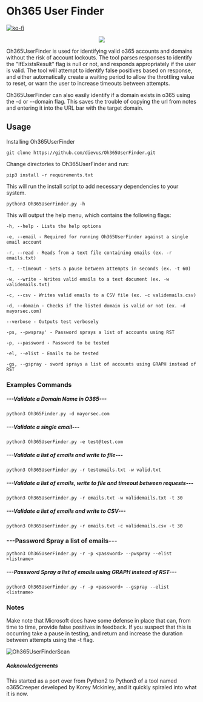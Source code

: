 # Oh365 User Finder

[![ko-fi](https://ko-fi.com/img/githubbutton_sm.svg)](https://ko-fi.com/M4M03Q2JN)

<p align="center">
  <img src="https://github.com/dievus/Oh365UserFinder/blob/main/images/oh365userfinder1.jpg" />
</p>

Oh365UserFinder is used for identifying valid o365 accounts and domains without the risk of account lockouts.  The tool parses responses to identify the "IfExistsResult" flag is null or not, and responds appropriately if the user is valid.  The tool will attempt to identify false positives based on response, and either automatically create a waiting period to allow the throttling value to reset, or warn the user to increase timeouts between attempts.  

Oh365UserFinder can also easily identify if a domain exists in o365 using the -d or --domain flag.  This saves the trouble of copying the url from notes and entering it into the URL bar with the target domain.

## Usage
Installing Oh365UserFinder

```git clone https://github.com/dievus/Oh365UserFinder.git```

Change directories to Oh365UserFinder and run:

```pip3 install -r requirements.txt```

This will run the install script to add necessary dependencies to your system.

```python3 Oh365UserFinder.py -h```

This will output the help menu, which contains the following flags:

```-h, --help - Lists the help options```

```-e, --email - Required for running Oh365UserFinder against a single email account```

```-r, --read - Reads from a text file containing emails (ex. -r emails.txt)```

```-t, --timeout - Sets a pause between attempts in seconds (ex. -t 60)```

```-w, --write - Writes valid emails to a text document (ex. -w validemails.txt)```

```-c, --csv - Writes valid emails to a CSV file (ex. -c validemails.csv)```

```-d, --domain - Checks if the listed domain is valid or not (ex. -d mayorsec.com)```

```--verbose - Outputs test verbosely```

```-ps, --pwspray' - Password sprays a list of accounts using RST```

```-p, --password - Password to be tested```

```-el, --elist - Emails to be tested```

```-gs, --gspray - sword sprays a list of accounts using GRAPH instead of RST```


### Examples Commands

##### ---Validate a Domain Name in O365---
```python3 Oh365Finder.py -d mayorsec.com```

##### ---Validate a single email---
```python3 Oh365UserFinder.py -e test@test.com```

##### ---Validate a list of emails and write to file---
```python3 Oh365UserFinder.py -r testemails.txt -w valid.txt```

##### ---Validate a list of emails, write to file and timeout between requests---
```python3 Oh365UserFinder.py -r emails.txt -w validemails.txt -t 30```

##### ---Validate a list of emails and write to CSV---
```python3 Oh365UserFinder.py -r emails.txt -c validemails.csv -t 30```

### ---Password Spray a list of emails---
```python3 Oh365UserFinder.py -r -p <password> --pwspray --elist <listname>```

##### ---Password Spray a list of emails using GRAPH instead of RST---
```python3 Oh365UserFinder.py -r -p <password> --gspray --elist <listname>```

### Notes
Make note that Microsoft does have some defense in place that can, from time to time, provide false positives in feedback.  If you suspect that this is occurring take a pause in testing, and return and increase the duration between attempts using the -t flag.

![Oh365UserFinderScan](/images/o365UserFinderscan.png)

##### Acknowledgements
This started as a port over from Python2 to Python3 of a tool named o365Creeper developed by Korey Mckinley, and it quickly spiraled into what it is now.
